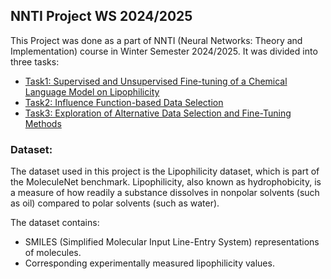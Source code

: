 ## NNTI Project WS 2024/2025

This Project was done as a part of NNTI (Neural Networks: Theory and Implementation) course in Winter Semester 2024/2025. 
It was divided into three tasks:

- [Task1: Supervised and Unsupervised Fine-tuning of a Chemical Language Model on Lipophilicity](https://github.com/PoojaKHalannavar/Exploration-of-Data-Selection-and-Fine-Tuning-Methods-for-Lipophilicity-Prediction/blob/master/Task1/Task1.md)
- [Task2: Influence Function-based Data Selection](https://github.com/PoojaKHalannavar/Exploration-of-Data-Selection-and-Fine-Tuning-Methods-for-Lipophilicity-Prediction/blob/master/Task2/Task2.md)
- [Task3: Exploration of Alternative Data Selection and Fine-Tuning Methods](https://github.com/PoojaKHalannavar/Exploration-of-Data-Selection-and-Fine-Tuning-Methods-for-Lipophilicity-Prediction/blob/master/Task3/Task3.md)

### Dataset: 

The dataset used in this project is the Lipophilicity dataset, which is part of the MoleculeNet benchmark.
Lipophilicity, also known as hydrophobicity, is a measure of how readily a substance dissolves in nonpolar solvents (such as oil) compared to polar solvents (such as water).

The dataset contains:

- SMILES (Simplified Molecular Input Line-Entry System) representations of molecules.
- Corresponding experimentally measured lipophilicity values.



